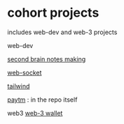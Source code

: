 # cohort projects
includes web-dev and web-3 projects

web-dev

[second brain notes making](https://github.com/ranaanjel/brainly)

[web-socket](https://github.com/ranaanjel/websocket_project) 

[tailwind](https://github.com/ranaanjel/tailwind_project) 

[paytm]() : in the repo itself

web3 
[web-3 wallet](https://github.com/ranaanjel/web3-wallet)
 
